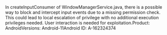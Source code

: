 In createInputConsumer of WindowManagerService.java, there is a possible way to block and intercept input events due to a missing permission check. This could lead to local escalation of privilege with no additional execution privileges needed. User interaction is needed for exploitation.Product: AndroidVersions: Android-11Android ID: A-162324374